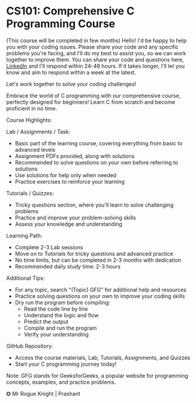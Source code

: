 # CS101: Comprehensive C Programming Course

(This course will be completed in few months) 
Hello! I'd be happy to help you with your coding issues. Please share your code and any specific problems you're facing, and I'll do my best to assist you, so we can work together to improve them.
You can share your code and questions here, [LinkedIn](https://linkedin.com/in/MrRogueKnight) and I'll respond within 24-48 hours. If it takes longer, I'll let you know and aim to respond within a week at the latest.

Let's work together to solve your coding challenges!

Embrace the world of C programming with our comprehensive course, perfectly designed for beginners! Learn C from scratch and become proficient in no time.

Course Highlights:

Lab / Assignments / Task:

- Basic part of the learning course, covering everything from basic to advanced levels
- Assignment PDFs provided, along with solutions
- Recommended to solve questions on your own before referring to solutions
- Use solutions for help only when needed
- Practice exercises to reinforce your learning

Tutorials / Quizzes:

- Tricky questions section, where you'll learn to solve challenging problems
- Practice and improve your problem-solving skills
- Assess your knowledge and understanding

Learning Path:

- Complete 2-3 Lab sessions
- Move on to Tutorials for tricky questions and advanced practice
- No time limits, but can be completed in 2-3 months with dedication
- Recommended daily study time: 2-3 hours

Additional Tips:

- For any topic, search "(Topic) GFG" for additional help and resources
- Practice solving questions on your own to improve your coding skills
- Dry run the program before compiling:
    - Read the code line by line
    - Understand the logic and flow
    - Predict the output
    - Compile and run the program
    - Verify your understanding

GitHub Repository:

- Access the course materials, Lab, Tutorials, Assignments, and Quizzes
- Start your C programming journey today!

Note: GFG stands for GeeksforGeeks, a popular website for programming concepts, examples, and practice problems.

✪ Mr Rogue Knight | Prashant 
